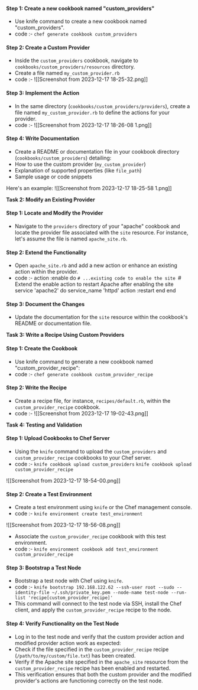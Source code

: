 #### Step 1: Create a new cookbook named "custom_providers"

- Use knife command to create a new cookbook named "custom_providers".
- code :- `chef generate cookbook custom_providers`
#### Step 2: Create a Custom Provider

- Inside the `custom_providers` cookbook, navigate to `cookbooks/custom_providers/resources` directory.
- Create a file named `my_custom_provider.rb` 
- code :-
![[Screenshot from 2023-12-17 18-25-32.png]]
#### Step 3: Implement the Action

- In the same directory (`cookbooks/custom_providers/providers`), create a file named `my_custom_provider.rb` to define the actions for your provider.
- code :-
![[Screenshot from 2023-12-17 18-26-08 1.png]]
#### Step 4: Write Documentation

- Create a README or documentation file in your cookbook directory (`cookbooks/custom_providers`) detailing:
- How to use the custom provider (`my_custom_provider`)
- Explanation of supported properties (like `file_path`)
- Sample usage or code snippets

Here's an example:
![[Screenshot from 2023-12-17 18-25-58 1.png]]

**Task 2: Modify an Existing Provider**
#### Step 1: Locate and Modify the Provider

- Navigate to the `providers` directory of your "apache" cookbook and locate the provider file associated with the `site` resource. For instance, let's assume the file is named `apache_site.rb`.
#### Step 2: Extend the Functionality

- Open `apache_site.rb` and add a new action or enhance an existing action within the provider. 
- code :-
action :enable do
`# ...existing code to enable the site
`# Extend the enable action to restart Apache after enabling the site
service 'apache2' do
   service_name 'httpd'
   action :restart
 end
end
#### Step 3: Document the Changes
- Update the documentation for the `site` resource within the cookbook's README or documentation file. 

**Task 3: Write a Recipe Using Custom Providers**
#### Step 1: Create the Cookbook

- Use knife command to generate a new cookbook named "custom_provider_recipe":
- code :- `chef generate cookbook custom_provider_recipe`
#### Step 2: Write the Recipe

- Create a recipe file, for instance, `recipes/default.rb`, within the `custom_provider_recipe` cookbook.
- code :-
![[Screenshot from 2023-12-17 19-02-43.png]]

**Task 4: Testing and Validation**
#### Step 1: Upload Cookbooks to Chef Server

- Using the `knife` command to upload the `custom_providers` and `custom_provider_recipe` cookbooks to your Chef server.
- code :-
`knife cookbook upload custom_providers`
`knife cookbook upload custom_provider_recipe`

![[Screenshot from 2023-12-17 18-54-00.png]]
#### Step 2: Create a Test Environment

- Create a test environment using `knife` or the Chef management console.
- code :- `knife environment create test_environment`

![[Screenshot from 2023-12-17 18-56-08.png]]
- Associate the `custom_provider_recipe` cookbook with this test environment.
- code :- `knife environment cookbook add test_environment custom_provider_recipe`
#### Step 3: Bootstrap a Test Node

- Bootstrap a test node with Chef using `knife`.
- code :-
`knife bootstrap 192.168.122.62 --ssh-user root --sudo --identity-file ~/.ssh/private_key.pem --node-name test-node --run-list 'recipe[custom_provider_recipe]'`
- This command will connect to the test node via SSH, install the Chef client, and apply the `custom_provider_recipe` recipe to the node.
#### Step 4: Verify Functionality on the Test Node

- Log in to the test node and verify that the custom provider action and modified provider action work as expected:
- Check if the file specified in the `custom_provider_recipe` recipe (`/path/to/my/custom/file.txt`) has been created.
- Verify if the Apache site specified in the `apache_site` resource from the `custom_provider_recipe` recipe has been enabled and restarted.
- This verification ensures that both the custom provider and the modified provider's actions are functioning correctly on the test node.
